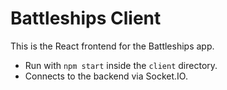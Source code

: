 # Battleships Client

This is the React frontend for the Battleships app.

- Run with `npm start` inside the `client` directory.
- Connects to the backend via Socket.IO.
